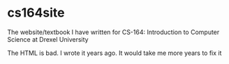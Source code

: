 # cs164site

The website/textbook I have written for CS-164: Introduction to Computer Science at Drexel University

The HTML is bad. I wrote it years ago. It would take me more years to fix it
